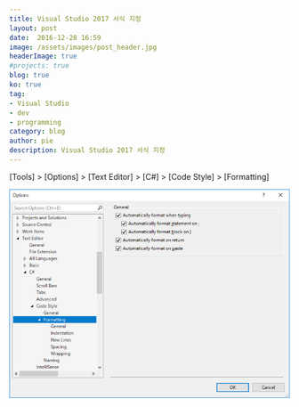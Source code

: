 ```yaml
---
title: Visual Studio 2017 서식 지정
layout: post
date:  2016-12-28 16:59
image: /assets/images/post_header.jpg
headerImage: true
#projects: true
blog: true
ko: true
tag:
- Visual Studio
- dev
- programming
category: blog
author: pie
description: Visual Studio 2017 서식 지정
---
```

[Tools] > [Options] > [Text Editor] > [C#] > [Code Style] > [Formatting]

![0054-1.png](/assets/images/post/0054-1.png)
